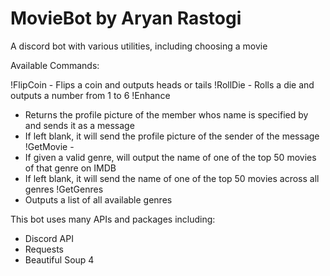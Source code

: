 # MovieBot by Aryan Rastogi
A discord bot with various utilities, including choosing a movie

Available Commands:

!FlipCoin - Flips a coin and outputs heads or tails
!RollDie - Rolls a die and outputs a number from 1 to 6
!Enhance <username>
  - Returns the profile picture of the member whos name is specified by <username> 
    and sends it as a message
  - If left blank, it will send the profile picture of the sender of the message
!GetMovie <genre> - 
  - If given a valid genre, will output the name of one of the top 50 movies of
    that genre on IMDB
  - If left blank, it will send the name of one of the top 50 movies across all genres
!GetGenres
  - Outputs a list of all available genres
  
This bot uses many APIs and packages including:
  - Discord API
  - Requests
  - Beautiful Soup 4
